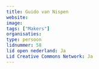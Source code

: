 ```yaml
---
title: Guido van Nispen
website: 
image: 
tags: ["Makers"]
organisaties:
type: persoon
lidnummer: 58
lid open nederland: Ja
Lid Creative Commons Network: Ja
---
```


